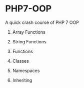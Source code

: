 # PHP7-OOP
A quick crash course of PHP 7 OOP

1. Array Functions

2. String Functions

3. Functions

4. Classes

5. Namespaces

6. Inheriting

